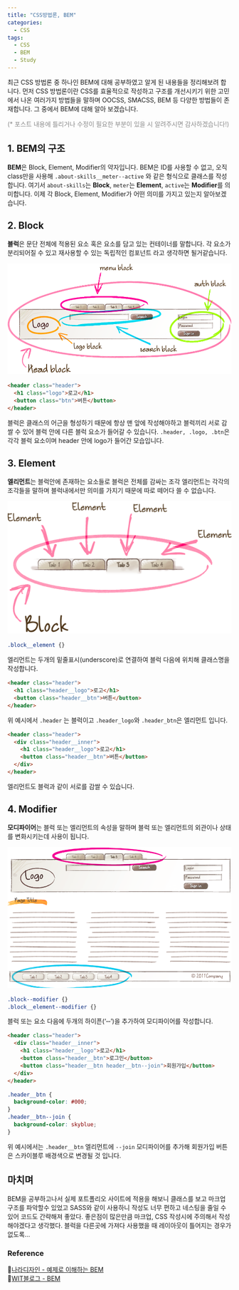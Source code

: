 ```yaml
---
title: "CSS방법론, BEM"
categories:
  - CSS
tags:
  - CSS
  - BEM
  - Study
---
```


최근 CSS 방법론 중 하나인 BEM에 대해 공부하였고 알게 된 내용들을 정리해보려 합니다. 먼저 CSS 방법론이란 CSS를 효율적으로 작성하고 구조를 개선시키기 위한 고민에서 나온 여러가지 방법들을 말하며 OOCSS, SMACSS, BEM 등 다양한 방법들이 존재합니다. 그 중에서 BEM에 대해 알아 보겠습니다.    

<span style="color:#8c8c8c;">(* 포스트 내용에 틀리거나 수정이 필요한 부분이 있을 시 알려주시면 감사하겠습니다!)</span>

## 1. BEM의 구조
**BEM**은 Block, Element, Modifier의 약자입니다. BEM은 ID를 사용할 수 없고, 오직 class만을 사용해 <code>.about-skills__meter--active</code> 와 같은 형식으로 클래스를 작성합니다. 여기서 <code>about-skills</code>는 **Block**, <code>meter</code>는 **Element**, <code>active</code>는 **Modifier**를 의미합니다. 이제 각 Block, Element, Modifier가 어떤 의미를 가지고 있는지 알아보겠습니다.

## 2. Block
**블럭**은 문단 전체에 적용된 요소 혹은 요소를 담고 있는 컨테이너를 말합니다. 각 요소가 분리되어질 수 있고 재사용할 수 있는 독립적인 컴포넌트 라고 생각하면 될거같습니다.    

![css-bem-block](/assets/images/css-bem-img01.png)

```html
<header class="header">
  <h1 class="logo">로고</h1>
  <button class="btn">버튼</button>
</header>
```
블럭은 클래스의 어근을 형성하기 때문에 항상 맨 앞에 작성해야하고 블럭끼리 서로 감쌀 수 있어 블럭 안에 다른 블럭 요소가 들어갈 수 있습니다. <code>.header, .logo, .btn</code>은 각각 블럭 요소이며 header 안에 logo가 들어간 모습입니다.   


## 3. Element
**엘리먼트**는 블럭안에 존재하는 요소들로 블럭은 전체를 감싸는 조각 엘리먼트는 각각의 조각들을 말하며 블럭내에서만 의미를 가지기 때문에 따로 떼어다 쓸 수 없습니다.

![css-bem-block](/assets/images/css-bem-img02.png)

```css
.block__element {}
```
엘리먼트는 두개의 밑줄표시(underscore)로 연결하여 블럭 다음에 위치해 클래스명을 작성합니다.

```html
<header class="header">
  <h1 class="header__logo">로고</h1>
  <button class="header__btn">버튼</button>
</header>
```

위 예시에서 <code>.header</code> 는 블럭이고 <code>.header_logo</code>와 <code>.header_btn</code>은 엘리먼트 입니다.

```html
<header class="header">
  <div class="header__inner">
    <h1 class="header__logo">로고</h1>
    <button class="header__btn">버튼</button>
  </div>
</header>
```
엘리먼트도 블럭과 같이 서로를 감쌀 수 있습니다.

## 4. Modifier
**모디파이어**는 블럭 또는 엘리먼트의 속성을 말하며 블럭 또는 엘리먼트의 외관이나 상태를 변화시키는데 사용이 됩니다. 

![css-bem-block](/assets/images/css-bem-img03.png)

```css
.block--modifier {}
.block__element--modifier {}
```
블럭 또는 요소 다음에 두개의 하이픈(‘‐‐’)을 추가하여 모디파이어를 작성합니다.

```html
<header class="header">
  <div class="header__inner">
    <h1 class="header__logo">로고</h1>
    <button class="header__btn">로그인</button>
    <button class="header__btn header__btn--join">회원가입</button>
  </div>
</header>
```
```css
.header__btn {
  background-color: #000;
}
.header__btn--join {
  background-color: skyblue;
}
```
위 예시에서는 <code>.header__btn</code> 엘리먼트에 <code>--join</code> 모디파이어를 추가해 회원가입 버튼은 스카이블루 배경색으로 변경될 것 입니다.

## 마치며
BEM을 공부하고나서 실제 포트폴리오 사이트에 적용을 해보니 클래스를 보고 마크업 구조를 파악할수 있었고 SASS와 같이 사용하니 작성도 너무 편하고 네스팅을 줄일 수 있어 코드도 간략해져 좋았다. 좋은점이 많은만큼 마크업, CSS 작성시에 주의해서 작성해야겠다고 생각했다. 블럭을 다른곳에 가져다 사용했을 때 레이아웃이 틀어지는 경우가 없도록...

### Reference
🔗[나라디자인 - 예제로 이해하는 BEM](https://naradesign.github.io/bem-by-example.html)     
🔗[WIT블로그 - BEM](https://wit.nts-corp.com/2015/04/16/3538)